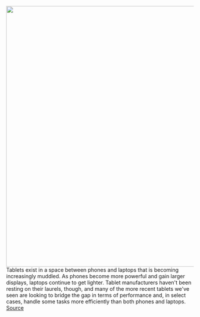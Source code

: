 <img src='https://cdn.vox-cdn.com/thumbor/5uDTITk4bjmlWN4rMn4IPM3xbbQ=/0x0:2040x1360/1200x800/filters:focal(857x517:1183x843)/cdn.vox-cdn.com/uploads/chorus_image/image/70638782/bfarsace_210921_4770_0010.0.jpg' width='700px' /><br/>
Tablets exist in a space between phones and laptops that is becoming increasingly muddled. As phones become more powerful and gain larger displays, laptops continue to get lighter. Tablet manufacturers haven't been resting on their laurels, though, and many of the more recent tablets we've seen are looking to bridge the gap in terms of performance and, in select cases, handle some tasks more efficiently than both phones and laptops.
<a href='https://www.theverge.com/good-deals/22916033/best-tablet-deals'> Source <a/>